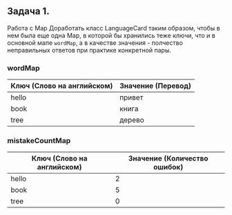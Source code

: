 ## Задача 1.
Работа с Map
Доработать класс LanguageCard таким образом, чтобы в нем была еще одна Map, в которой бы хранились теже ключи, что и в 
основной мапе `wordMap`, а в качестве значения - полчество неправильных ответов при практике конкретной пары.


### wordMap
| Ключ (Слово на английском) | Значение (Перевод) |
|----------------------------|--------------------|
| hello                      | привет             |
| book                       | книга              |
| tree                       | дерево             |


### mistakeCountMap
| Ключ (Слово на английском) | Значение (Количество ошибок) |
|----------------------------|------------------------------|
| hello                      | 2                            |
| book                       | 5                            |
| tree                       | 0                            |